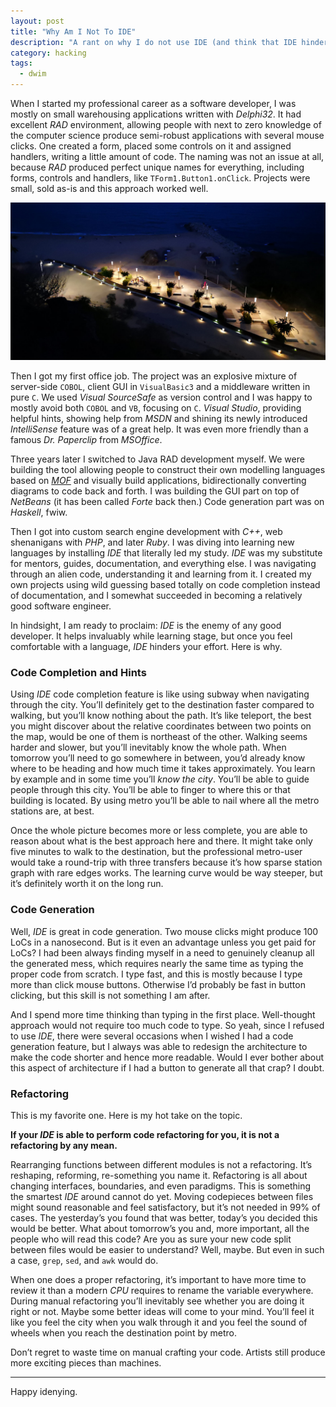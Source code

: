 ```yaml
---
layout: post
title: "Why Am I Not To IDE"
description: "A rant on why I do not use IDE (and think that IDE hinders the good developers more than helps)"
category: hacking
tags:
  - dwim
---
```


When I started my professional career as a software developer, I was mostly on small warehousing applications written with _Delphi32_. It had excellent _RAD_ environment, allowing people with next to zero knowledge of the computer science produce semi-robust applications with several mouse clicks. One created a form, placed some controls on it and assigned handlers, writing a little amount of code. The naming was not an issue at all, because _RAD_ produced perfect unique names for everything, including forms, controls and handlers, like `TForm1.Button1.onClick`. Projects were small, sold as-is and this approach worked well.

![Night in Montgat](/img/montgat-hill-night.jpg)

Then I got my first office job. The project was an explosive mixture of server-side `COBOL`, client GUI in `VisualBasic3` and a middleware written in pure `C`. We used _Visual SourceSafe_ as version control and I was happy to mostly avoid both `COBOL` and `VB`, focusing on `C`. _Visual Studio_, providing helpful hints, showing help from _MSDN_ and shining its newly introduced _IntelliSense_ feature was of a great help. It was even more friendly than a famous _Dr. Paperclip_ from _MSOffice_.

Three years later I switched to Java RAD development myself. We were building the tool allowing people to construct their own modelling languages based on [_MOF_](https://www.omg.org/spec/MOF/) and visually build applications, bidirectionally converting diagrams to code back and forth. I was building the GUI part on top of _NetBeans_ (it has been called _Forte_ back then.) Code generation part was on _Haskell_, fwiw.

Then I got into custom search engine development with _C++_, web shenanigans with _PHP_, and later _Ruby_. I was diving into learning new languages by installing _IDE_ that literally led my study. _IDE_ was my substitute for mentors, guides, documentation, and everything else. I was navigating through an alien code, understanding it and learning from it. I created my own projects using wild guessing based totally on code completion instead of documentation, and I somewhat succeeded in becoming a relatively good software engineer.

In hindsight, I am ready to proclaim: _IDE_ is the enemy of any good developer. It helps invaluably while learning stage, but once you feel comfortable with a language, _IDE_ hinders your effort. Here is why.

### Code Completion and Hints

Using _IDE_ code completion feature is like using subway when navigating through the city. You’ll definitely get to the destination faster compared to walking, but you’ll know nothing about the path. It’s like teleport, the best you might discover about the relative coordinates between two points on the map, would be one of them is northeast of the other. Walking seems harder and slower, but you’ll inevitably know the whole path. When tomorrow you’ll need to go somewhere in between, you’d already know where to be heading and how much time it takes approximately. You learn by example and in some time you’ll _know the city_. You’ll be able to guide people through this city. You’ll be able to finger to where this or that building is located. By using metro you’ll be able to nail where all the metro stations are, at best.

Once the whole picture becomes more or less complete, you are able to reason about what is the best approach here and there. It might take only five minutes to walk to the destination, but the professional metro-user would take a round-trip with three transfers because it’s how sparse station graph with rare edges works. The learning curve would be way steeper, but it’s definitely worth it on the long run.

### Code Generation

Well, _IDE_ is great in code generation. Two mouse clicks might produce 100 LoCs in a nanosecond. But is it even an advantage unless you get paid for LoCs? I had been always finding myself in a need to genuinely cleanup all the generated mess, which requires nearly the same time as typing the proper code from scratch. I type fast, and this is mostly because I type more than click mouse buttons. Otherwise I’d probably be fast in button clicking, but this skill is not something I am after.

And I spend more time thinking than typing in the first place. Well-thought approach would not require too much code to type. So yeah, since I refused to use _IDE_, there were several occasions when I wished I had a code generation feature, but I always was able to redesign the architecture to make the code shorter and hence more readable. Would I ever bother about this aspect of architecture if I had a button to generate all that crap? I doubt.

### Refactoring

This is my favorite one. Here is my hot take on the topic.

**If your _IDE_ is able to perform code refactoring for you, it is not a refactoring by any mean.**

Rearranging functions between different modules is not a refactoring. It’s reshaping, reforming, re-something you name it. Refactoring is all about changing interfaces, boundaries, and even paradigms. This is something the smartest _IDE_ around cannot do yet. Moving codepieces between files might sound reasonable and feel satisfactory, but it’s not needed in 99% of cases. The yesterday’s you found that was better, today’s you decided this would be better. What about tomorrow’s you and, more important, all the people who will read this code? Are you as sure your new code split between files would be easier to understand? Well, maybe. But even in such a case, `grep`, `sed`, and `awk` would do.

When one does a proper refactoring, it’s important to have more time to review it than a modern _CPU_ requires to rename the variable everywhere. During manual refactoring you’ll inevitably see whether you are doing it right or not. Maybe some better ideas will come to your mind. You’ll feel it like you feel the city when you walk through it and you feel the sound of wheels when you reach the destination point by metro.

Don’t regret to waste time on manual crafting your code. Artists still produce more exciting pieces than machines.

---

Happy idenying.
